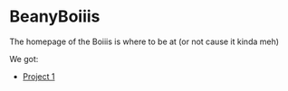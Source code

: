# BeanyBoiiis
The homepage of the Boiiis is where to be at (or not cause it kinda meh)

We got:
- [Project 1](https://beanyboiis.declan-reid.me/project-1/)
